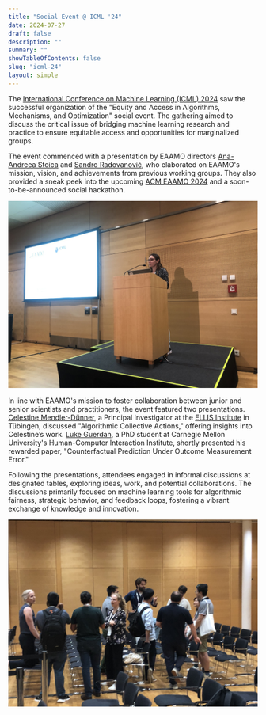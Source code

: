 ```yaml
---
title: "Social Event @ ICML '24"
date: 2024-07-27
draft: false
description: ""
summary: ""
showTableOfContents: false
slug: "icml-24"
layout: simple
---
```

The [International Conference on Machine Learning (ICML) 2024](https://icml.cc/Conferences/2024) saw the successful organization of the "Equity and Access in Algorithms, Mechanisms, and Optimization" social event. The gathering aimed to discuss the critical issue of bridging machine learning research and practice to ensure equitable access and opportunities for marginalized groups.

The event commenced with a presentation by EAAMO directors [Ana-Andreea Stoica](https://sf.is.mpg.de/person/astoica) and [Sandro Radovanović](https://sandror.netlify.app/), who elaborated on EAAMO's mission, vision, and achievements from previous working groups. They also provided a sneak peek into the upcoming [ACM EAAMO 2024](https://conference.eaamo.org/) and a soon-to-be-announced social hackathon.

![ICML '24 Introduction Talk by Ana-Andreea Stoica](images/IMG_2341.jpg)

In line with EAAMO's mission to foster collaboration between junior and senior scientists and practitioners, the event featured two presentations. [Celestine Mendler-Dünner](https://celestine.ai/), a Principal Investigator at the [ELLIS Institute](https://ellis.eu/) in Tübingen, discussed "Algorithmic Collective Actions," offering insights into Celestine’s work. [Luke Guerdan](https://lukeguerdan.com/), a PhD student at Carnegie Mellon University's Human-Computer Interaction Institute, shortly presented his rewarded paper, "Counterfactual Prediction Under Outcome Measurement Error."

Following the presentations, attendees engaged in informal discussions at designated tables, exploring ideas, work, and potential collaborations. The discussions primarily focused on machine learning tools for algorithmic fairness, strategic behavior, and feedback loops, fostering a vibrant exchange of knowledge and innovation.

![ICML '24 Discussion Talks](images/IMG_2348.jpg)